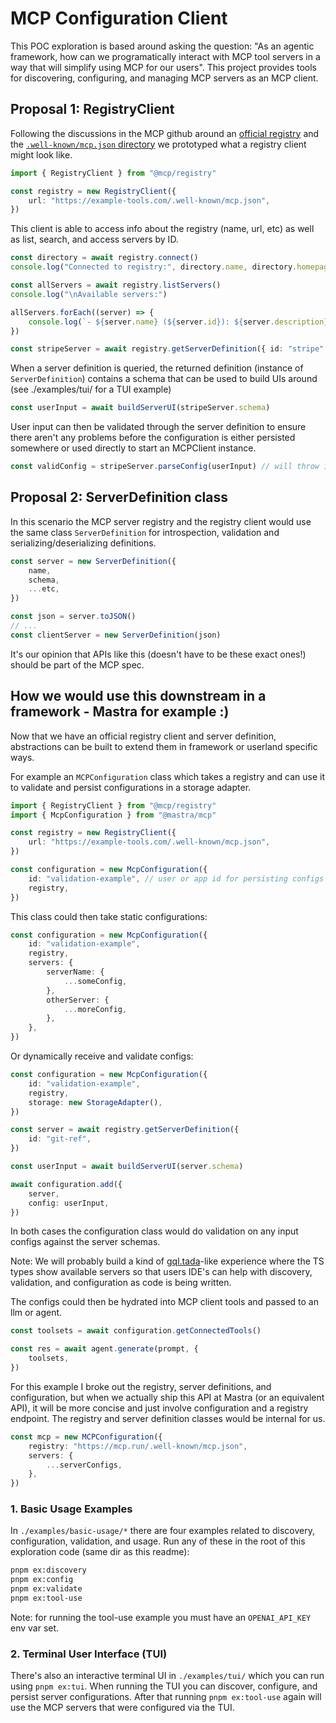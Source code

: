 # MCP Configuration Client

This POC exploration is based around asking the question: "As an agentic framework, how can we programatically interact with MCP tool servers in a way that will simplify using MCP for our users".
This project provides tools for discovering, configuring, and managing MCP servers as an MCP client.

## Proposal 1: RegistryClient

Following the discussions in the MCP github around an [official registry](https://github.com/orgs/modelcontextprotocol/discussions/159) and the [`.well-known/mcp.json` directory](https://github.com/orgs/modelcontextprotocol/discussions/84) we prototyped what a registry client might look like.

```ts
import { RegistryClient } from "@mcp/registry"

const registry = new RegistryClient({
	url: "https://example-tools.com/.well-known/mcp.json",
})
```

This client is able to access info about the registry (name, url, etc) as well as list, search, and access servers by ID.

```ts
const directory = await registry.connect()
console.log("Connected to registry:", directory.name, directory.homepage)

const allServers = await registry.listServers()
console.log("\nAvailable servers:")

allServers.forEach((server) => {
	console.log(`- ${server.name} (${server.id}): ${server.description}`)
})

const stripeServer = await registry.getServerDefinition({ id: "stripe" })
```

When a server definition is queried, the returned definition (instance of `ServerDefinition`) contains a schema that can be used to build UIs around (see ./examples/tui/ for a TUI example)

```ts
const userInput = await buildServerUI(stripeServer.schema)
```

User input can then be validated through the server definition to ensure there aren't any problems before the configuration is either persisted somewhere or used directly to start an MCPClient instance.

```ts
const validConfig = stripeServer.parseConfig(userInput) // will throw if config is not valid
```

## Proposal 2: ServerDefinition class

In this scenario the MCP server registry and the registry client would use the same class `ServerDefinition` for introspection, validation and serializing/deserializing definitions.

```ts
const server = new ServerDefinition({
	name,
	schema,
	...etc,
})

const json = server.toJSON()
// ...
const clientServer = new ServerDefinition(json)
```

It's our opinion that APIs like this (doesn't have to be these exact ones!) should be part of the MCP spec.

## How we would use this downstream in a framework - Mastra for example :)

Now that we have an official registry client and server definition, abstractions can be built to extend them in framework or userland specific ways.

For example an `MCPConfiguration` class which takes a registry and can use it to validate and persist configurations in a storage adapter.

```ts
import { RegistryClient } from "@mcp/registry"
import { McpConfiguration } from "@mastra/mcp"

const registry = new RegistryClient({
	url: "https://example-tools.com/.well-known/mcp.json",
})

const configuration = new McpConfiguration({
	id: "validation-example", // user or app id for persisting configs
	registry,
})
```

This class could then take static configurations:

```ts
const configuration = new McpConfiguration({
	id: "validation-example",
	registry,
	servers: {
		serverName: {
			...someConfig,
		},
		otherServer: {
			...moreConfig,
		},
	},
})
```

Or dynamically receive and validate configs:

```ts
const configuration = new McpConfiguration({
	id: "validation-example",
	registry,
	storage: new StorageAdapter(),
})

const server = await registry.getServerDefinition({
	id: "git-ref",
})

const userInput = await buildServerUI(server.schema)

await configuration.add({
	server,
	config: userInput,
})
```

In both cases the configuration class would do validation on any input configs against the server schemas.

Note: We will probably build a kind of [gql.tada](https://gql-tada.0no.co)-like experience where the TS types show available servers so that users IDE's can help with discovery, validation, and configuration as code is being written.

The configs could then be hydrated into MCP client tools and passed to an llm or agent.

```ts
const toolsets = await configuration.getConnectedTools()

const res = await agent.generate(prompt, {
	toolsets,
})
```

For this example I broke out the registry, server definitions, and configuration, but when we actually ship this API at Mastra (or an equivalent API), it will be more concise and just involve configuration and a registry endpoint. The registry and server definition classes would be internal for us.

```ts
const mcp = new MCPConfiguration({
	registry: "https://mcp.run/.well-known/mcp.json",
	servers: {
		...serverConfigs,
	},
})
```

### 1. Basic Usage Examples

In `./examples/basic-usage/*` there are four examples related to discovery, configuration, validation, and usage. Run any of these in the root of this exploration code (same dir as this readme):

```bash
pnpm ex:discovery
pnpm ex:config
pnpm ex:validate
pnpm ex:tool-use
```

Note: for running the tool-use example you must have an `OPENAI_API_KEY` env var set.

### 2. Terminal User Interface (TUI)

There's also an interactive terminal UI in `./examples/tui/` which you can run using `pnpm ex:tui`. When running the TUI you can discover, configure, and persist server configurations. After that running `pnpm ex:tool-use` again will use the MCP servers that were configured via the TUI.
